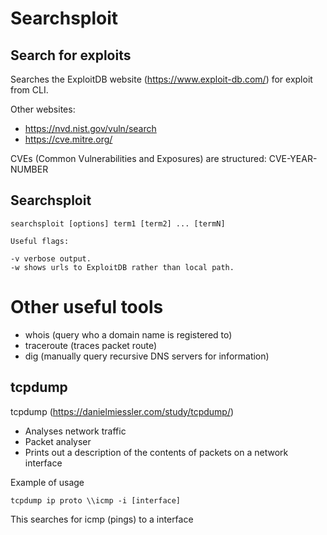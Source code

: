 # Searchsploit 

## Search for exploits

Searches the ExploitDB website (https://www.exploit-db.com/) for exploit from CLI.

Other websites:
- https://nvd.nist.gov/vuln/search
- https://cve.mitre.org/  

CVEs (Common Vulnerabilities and Exposures) are structured:
CVE-YEAR-NUMBER

## Searchsploit

```
searchsploit [options] term1 [term2] ... [termN]

Useful flags:

-v verbose output.
-w shows urls to ExploitDB rather than local path.
```

# Other useful tools

- whois (query who a domain name is registered to)
- traceroute (traces packet route)
- dig (manually query recursive DNS servers for information) 

## tcpdump

tcpdump (https://danielmiessler.com/study/tcpdump/)
- Analyses network traffic
- Packet analyser
- Prints  out a description of the contents of packets on a network interface   

Example of usage
```
tcpdump ip proto \\icmp -i [interface]
```

This searches for icmp (pings) to a interface
